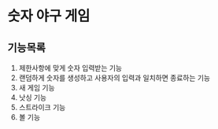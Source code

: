 # 숫자 야구 게임
## 기능목록

1. 제한사항에 맞게 숫자 입력받는 기능
2. 랜덤하게 숫자를 생성하고 사용자의 입력과 일치하면 종료하는 기능
3. 새 게임 기능
4. 낫싱 기능
5. 스트라이크 기능
6. 볼 기능